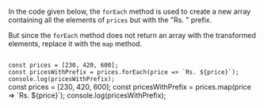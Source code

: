 In the code given below,
the `forEach` method is used
to create a new array containing
all the elements of `prices`
but with the "Rs. " prefix.

But since the `forEach` method
does not return an array
with the transformed elements,
replace it with the `map` method.

<codeblock language="javascript" type="exercise" testMode="fixedInput">
<code>
const prices = [230, 420, 600];
const pricesWithPrefix = prices.forEach(price => `Rs. ${price}`);
console.log(pricesWithPrefix);
</code>

<solution>
const prices = [230, 420, 600];
const pricesWithPrefix = prices.map(price => `Rs. ${price}`);
console.log(pricesWithPrefix);
</solution>
</codeblock>